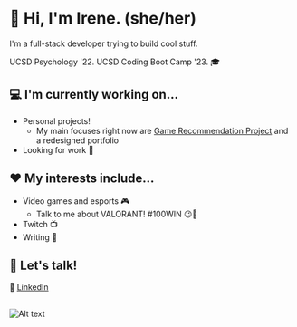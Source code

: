 # :wave: Hi, I'm Irene. (she/her)

I'm a full-stack developer trying to build cool stuff. 

UCSD Psychology '22. UCSD Coding Boot Camp '23. 🎓

## :computer: I'm currently working on...
+ Personal projects!
  + My main focuses right now are [Game Recommendation Project](https://github.com/irene-panis/gerp) and a redesigned portfolio
+ Looking for work :eyes:

## :heart: My interests include...
+ Video games and esports :video_game:
  + Talk to me about VALORANT! #100WIN :wink::100:
+ Twitch :tv:
+ Writing :pencil:

## 💬 Let's talk!
:paperclip: [LinkedIn](https://www.linkedin.com/in/irene-panis-898733196/)  

##

![Alt text](https://spotify-recently-played-readme.vercel.app/api?user=irenealmighty&count=1)
